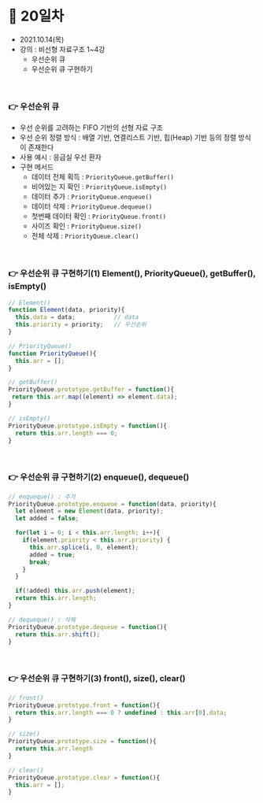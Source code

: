 # 📌 20일차 
- 2021.10.14(목)
- 강의 : 비선형 자료구조 1~4강
  - 우선순위 큐
  - 우선순위 큐 구현하기
  
<br>

### 👉 우선순위 큐 
- 우선 순위를 고려하는 FIFO 기반의 선형 자료 구조
- 우선 순위 정렬 방식 : 배열 기반, 연결리스트 기반, 힙(Heap) 기반 등의 정렬 방식이 존재한다
- 사용 예시 : 응급실 우선 환자
- 구현 메서드
  - 데이터 전체 획득 : `PriorityQueue.getBuffer()`
  - 비어있는 지 확인 : `PriorityQueue.isEmpty()`
  - 데이터 추가 : `PriorityQueue.enqueue()`
  - 데이터 삭제 : `PriorityQueue.dequeue()`
  - 첫번째 데이터 확인 : `PriorityQueue.front()`
  - 사이즈 확인 : `PriorityQueue.size()`
  - 전체 삭제 : `PriorityQueue.clear()`
<br> 



### 👉 우선순위 큐 구현하기(1) Element(), PriorityQueue(), getBuffer(), isEmpty()
```javascript
// Element()
function Element(data, priority){
  this.data = data;           // data
  this.priority = priority;   // 우선순위 
}

// PriorityQueue()
function PriorityQueue(){
  this.arr = [];
}

// getBuffer()
PriorityQueue.prototype.getBuffer = function(){
 return this.arr.map((element) => element.data); 
}

// isEmpty()
PriorityQueue.prototype.isEmpty = function(){
  return this.arr.length === 0;
}
```

<br>




### 👉 우선순위 큐 구현하기(2) enqueue(), dequeue()
```javascript
// enqueque() : 추가 
PriorityQueue.prototype.enqueue = function(data, priority){
  let element = new Element(data, priority);
  let added = false;

  for(let i = 0; i < this.arr.length; i++){
    if(element.priority < this.arr.priority) {
      this.arr.splice(i, 0, element);
      added = true;
      break;
    }
  }

  if(!added) this.arr.push(element);
  return this.arr.length;
}

// dequeque() : 삭제
PriorityQueue.prototype.dequeue = function(){
  return this.arr.shift();
} 
```

<br>



### 👉 우선순위 큐 구현하기(3) front(), size(), clear()
```javascript
// front()
PriorityQueue.prototype.front = function(){
  return this.arr.length === 0 ? undefined : this.arr[0].data;
}

// size()
PriorityQueue.prototype.size = function(){
  return this.arr.length
}

// clear()
PriorityQueue.prototype.clear = function(){
  this.arr = [];
}
```

<br>

